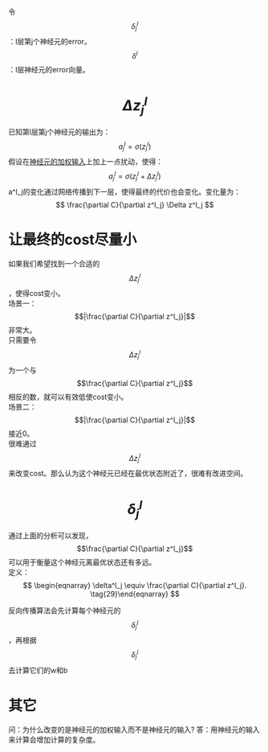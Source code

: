 令  
$$\delta^l_j$$：l层第j个神经元的error。  
$$\delta^l$$：l层神经元的error向量。  

# $$\Delta z^l_j$$
已知第l层第j个神经元的输出为：  
$$
a^l_j = \sigma(z^l_j)
$$
假设在[神经元的加权输入](https://windmising.gitbook.io/nielsen-nndl/introduction-1/warmup)上加上一点扰动，使得：  
$$
a^l_j = \sigma(z^l_j+\Delta z^l_j)
$$
a^l_j的变化通过网络传播到下一层，使得最终的代价也会变化。变化量为：  
$$
\frac{\partial C}{\partial z^l_j} \Delta z^l_j
$$

# 让最终的cost尽量小

如果我们希望找到一个合适的$$\Delta z^l_j$$，使得cost变小。  
场景一：$$|\frac{\partial C}{\partial z^l_j}|$$非常大。  
只需要令$$\Delta z^l_j$$为一个与$$\frac{\partial C}{\partial z^l_j}$$相反的数，就可以有效低使cost变小。  
场景二：$$|\frac{\partial C}{\partial z^l_j}|$$接近0。  
很难通过$$\Delta z^l_j$$来改变cost。那么认为这个神经元已经在最优状态附近了，很难有改进空间。  

# $$\delta^l_j$$

通过上面的分析可以发现，$$\frac{\partial C}{\partial z^l_j}$$可以用于衡量这个神经元离最优状态还有多远。  
定义：  
$$
\begin{eqnarray} 
  \delta^l_j \equiv \frac{\partial C}{\partial z^l_j}.
\tag{29}\end{eqnarray}
$$

反向传播算法会先计算每个神经元的$$\delta^l_j$$，再根据$$\delta^l_j$$去计算它们的w和b

# 其它

问：为什么改变的是神经元的加权输入而不是神经元的输入?
答：用神经元的输入来计算会增加计算的复杂度。  